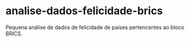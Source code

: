 # analise-dados-felicidade-brics
Pequena análise de dados de felicidade de países pertencentes ao bloco BRICS.
